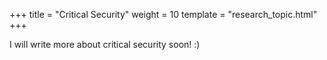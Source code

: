 +++
title = "Critical Security"
weight = 10
template = "research_topic.html"
+++

I will write more about critical security soon! :)
